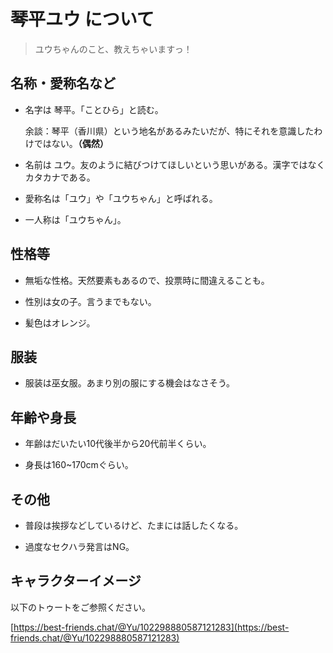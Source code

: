 # 琴平ユウ について

> ユウちゃんのこと、教えちゃいますっ！

## 名称・愛称名など

- 名字は 琴平。「ことひら」と読む。
  
  余談：琴平（香川県）という地名があるみたいだが、特にそれを意識したわけではない。**（偶然）**

- 名前は ユウ。友のように結びつけてほしいという思いがある。漢字ではなくカタカナである。

- 愛称名は「ユウ」や「ユウちゃん」と呼ばれる。

- 一人称は「ユウちゃん」。

## 性格等

- 無垢な性格。天然要素もあるので、投票時に間違えることも。

- 性別は女の子。言うまでもない。

- 髪色はオレンジ。

## 服装

- 服装は巫女服。あまり別の服にする機会はなさそう。

## 年齢や身長

- 年齢はだいたい10代後半から20代前半くらい。

- 身長は160~170cmぐらい。

## その他

- 普段は挨拶などしているけど、たまには話したくなる。

- 過度なセクハラ発言はNG。

## キャラクターイメージ

以下のトゥートをご参照ください。

[https://best-friends.chat/@Yu/102298880587121283](https://best-friends.chat/@Yu/102298880587121283)
